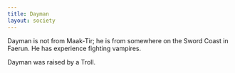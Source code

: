 ```yaml
---
title: Dayman
layout: society
---
```

Dayman is not from Maak-Tir; he is from somewhere on the Sword Coast in Faerun. He has experience fighting vampires.

Dayman was raised by a Troll.